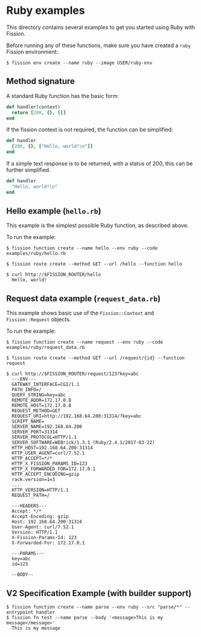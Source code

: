 # Ruby examples

This directory contains several examples to get you started using Ruby
with Fission.

Before running any of these functions, make sure you have created a
`ruby` Fission environment:

```
$ fission env create --name ruby --image USER/ruby-env
```

## Method signature

A standard Ruby function has the basic form:

```ruby
def handler(context)
  return [200, {}, []]
end
```

If the fission context is not required, the function can be simplified:

```ruby
def handler
  [200, {}, ["Hello, world!\n"]]
end
```

If a simple text response is to be returned, with a status of 200, this
can be further simplified.

```ruby
def handler
  "Hello, world!\n"
end
```

## Hello example (`hello.rb`)

This example is the simplest possible Ruby function, as described above.

To run the example:

```
$ fission function create --name hello --env ruby --code examples/ruby/hello.rb

$ fission route create --method GET --url /hello --function hello

$ curl http://$FISSION_ROUTER/hello
  Hello, world!
```

## Request data example (`request_data.rb`)

This example shows basic use of the `Fission::Context` and
`Fission::Request` objects.

To run the example:

```
$ fission function create --name request --env ruby --code examples/ruby/request_data.rb

$ fission route create --method GET --url /request/{id} --function request

$ curl http://$FISSION_ROUTER/request/123?key=abc
  ---ENV---
  GATEWAY_INTERFACE=CGI/1.1
  PATH_INFO=/
  QUERY_STRING=key=abc
  REMOTE_ADDR=172.17.0.8
  REMOTE_HOST=172.17.0.8
  REQUEST_METHOD=GET
  REQUEST_URI=http://192.168.64.200:31314/?key=abc
  SCRIPT_NAME=
  SERVER_NAME=192.168.64.200
  SERVER_PORT=31314
  SERVER_PROTOCOL=HTTP/1.1
  SERVER_SOFTWARE=WEBrick/1.3.1 (Ruby/2.4.1/2017-03-22)
  HTTP_HOST=192.168.64.200:31314
  HTTP_USER_AGENT=curl/7.52.1
  HTTP_ACCEPT=*/*
  HTTP_X_FISSION_PARAMS_ID=123
  HTTP_X_FORWARDED_FOR=172.17.0.1
  HTTP_ACCEPT_ENCODING=gzip
  rack.version=1=3
  ...
  HTTP_VERSION=HTTP/1.1
  REQUEST_PATH=/

  ---HEADERS---
  Accept: */*
  Accept-Encoding: gzip
  Host: 192.168.64.200:31314
  User-Agent: curl/7.52.1
  Version: HTTP/1.1
  X-Fission-Params-Id: 123
  X-Forwarded-For: 172.17.0.1

  ---PARAMS---
  key=abc
  id=123

  --BODY--

```

## V2 Specification Example (with builder support)

```
$ fission function create --name parse --env ruby --src "parse/*" --entrypoint handler
$ fission fn test --name parse --body '<message>This is my message</message>'
  This is my message
```
